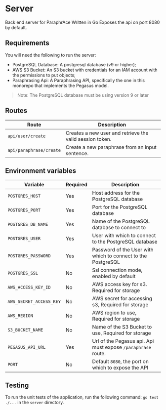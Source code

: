 # Server
Back end server for ParaphrAce Written in Go
Exposes the api on port 8080 by default.

## Requirements
You will need the following to run the server:
- PostgreSQL Database: A postgresql database (v9 or higher);
- AWS S3 Bucket: An S3 bucket with credentials for an IAM account with the permissions to put objects;
- Paraphrasing Api: A Paraphrasing API, specifically the one in this monorepo that implements the Pegasus model.

> Note: The PostgreSQL database must be using version 9 or later

## Routes
| Route                   | Description                                              |
|-------------------------|----------------------------------------------------------|
| `api/user/create`       | Creates a new user and retrieve the valid session token. |
| `api/paraphrase/create` | Create a new paraphrase from an input sentence.          |

## Environment variables
| Variable                | Required | Description                                                  |
|-------------------------|----------|--------------------------------------------------------------|
| `POSTGRES_HOST`         | Yes      | Host address for the PostgreSQL database                     |
| `POSTGRES_PORT`         | Yes      | Port for the PostgreSQL database                             |
| `POSTGRES_DB_NAME`      | Yes      | Name of the PostgreSQL database to connect to                |
| `POSTGRES_USER`         | Yes      | User with which to connect to the PostgreSQL database        |
| `POSTGRES_PASSWORD`     | Yes      | Password of the User with which to connect to the PostgreSQL |
| `POSTGRES_SSL`          | No       | Ssl connection mode, enabled by default                      |         
| `AWS_ACCESS_KEY_ID`     | No       | AWS access key for s3. Required for storage                  |
| `AWS_SECRET_ACCESS_KEY` | No       | AWS secret for accessing s3, Required for storage            |
| `AWS_REGION`            | No       | AWS region to use, Required for storage                      |
| `S3_BUCKET_NAME`        | No       | Name of the S3 Bucket to use, Required for storage           |
| `PEGASUS_API_URL`       | Yes      | Url of the Pegasus api. Api must expose `/paraphrase` route. |
| `PORT`                  | No       | Default `8080`, the port on which to expose the API          | 

## Testing
To run the unit tests of the application, run the following command: `go test ./...` in the `server` directory.
